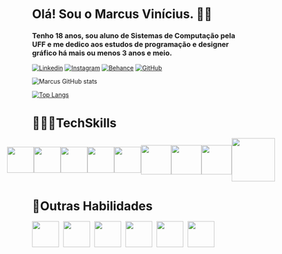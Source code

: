 # Olá! Sou o Marcus Vinícius. 👋🏽
### Tenho 18 anos, sou aluno de Sistemas de Computação pela UFF e me dedico aos estudos de programação e designer gráfico há mais ou menos 3 anos e meio. 
[![Linkedin](https://img.shields.io/badge/LinkedIn-0077B5?style=for-the-badge&logo=linkedin&logoColor=white)](https://www.linkedin.com/in/marcus-cevolela-355644292/)
[![Instagram](https://img.shields.io/badge/Instagram-E4405F?style=for-the-badge&logo=instagram&logoColor=white)](https://www.instagram.com/mv.tech21)
[![Behance](https://img.shields.io/badge/-Behance-blue?style=for-the-badge&logo=behance&logoColor=white)](https://www.behance.net/marcus-cevolela)
[![GitHub](https://img.shields.io/badge/GitHub-100000?style=for-the-badge&logo=github&logoColor=white)](https://github.com/Marcus-Vinicius-Cevolela)

![Marcus GitHub stats](https://github-readme-stats.vercel.app/api?username=marcus-vinicius-cevolela&show_icons=true&theme=radical)

[![Top Langs](https://github-readme-stats.vercel.app/api/top-langs/?username=marcus-vinicius-cevolela&layout=donut)](https://github.com/marcus-vinicius-cevolela/github-readme-stats)

# 👨🏾‍💻TechSkills 
<div style="display: flex; align-items: center; justify-content: center;">
    <img height="60px" width="62px" src="https://cdn.jsdelivr.net/gh/devicons/devicon@latest/icons/html5/html5-original.svg"/>
    <img height="60px" width="62px" src="https://cdn.jsdelivr.net/gh/devicons/devicon@latest/icons/css3/css3-original.svg"/>
    <img height="60px" width="62px" src="https://cdn.jsdelivr.net/gh/devicons/devicon@latest/icons/javascript/javascript-original.svg"/>
    <img height="60px" width="62px" src="https://cdn.jsdelivr.net/gh/devicons/devicon@latest/icons/react/react-original.svg" />
    <img height="60px" width="62px" src="https://cdn.jsdelivr.net/gh/devicons/devicon@latest/icons/nextjs/nextjs-original.svg" />          
    <img height="68px" width="70px" src="https://cdn.jsdelivr.net/gh/devicons/devicon@latest/icons/bootstrap/bootstrap-original.svg"/>  
    <img height="68px" width="70px" src="https://cdn.jsdelivr.net/gh/devicons/devicon@latest/icons/python/python-original.svg"/>
    <img height="68px" width="70px" src="https://cdn.jsdelivr.net/gh/devicons/devicon@latest/icons/arduino/arduino-original.svg" />
    <img height="100px" width="100px" src="https://cdn.jsdelivr.net/gh/devicons/devicon@latest/icons/tailwindcss/tailwindcss-original-wordmark.svg"/>
</div>

# 🚀Outras Habilidades 
<div style="display: flex; align-items: center; gap: 10px;">
    <img height="60px" width="62px" src="https://cdn.jsdelivr.net/gh/devicons/devicon@latest/icons/photoshop/photoshop-plain.svg"/>
    <img height="60px" width="62px" src="https://cdn.jsdelivr.net/gh/devicons/devicon@latest/icons/illustrator/illustrator-plain.svg" />
    <img height="60px" width="62px" src="https://cdn.jsdelivr.net/gh/devicons/devicon@latest/icons/aftereffects/aftereffects-plain.svg"/>
    <img height="60px" width="62px"src="https://cdn.jsdelivr.net/gh/devicons/devicon@latest/icons/premierepro/premierepro-plain.svg"/>
    <img height="60px" width="62px" src="https://cdn.jsdelivr.net/gh/devicons/devicon@latest/icons/canva/canva-original.svg"/>
    <img height="60px" width="62px" src="https://cdn.jsdelivr.net/gh/devicons/devicon@latest/icons/figma/figma-original.svg"/>
</div>







